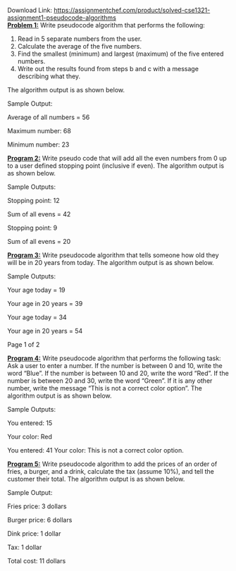 Download Link: https://assignmentchef.com/product/solved-cse1321-assignment1-pseudocode-algorithms
<br>
<strong><u>Problem 1:</u></strong> Write pseudocode algorithm that performs the following:

<ol>

 <li>Read in 5 separate numbers from the user.</li>

 <li>Calculate the average of the five numbers.</li>

 <li>Find the smallest (minimum) and largest (maximum) of the five entered numbers.</li>

 <li>Write out the results found from steps b and c with a message describing what they.</li>

</ol>

The algorithm output is as shown below.

Sample Output:




Average of all numbers = 56

Maximum number: 68

Minimum number: 23







<strong><u>Program 2:</u></strong> Write pseudo code that will add all the even numbers from 0 up to a user defined stopping point (inclusive if even). The algorithm output is as shown below.




Sample Outputs:




Stopping point: 12

Sum of all evens = 42




Stopping point: 9

Sum of all evens = 20




<strong> </strong>

<strong><u>Program 3:</u></strong> Write pseudocode algorithm that tells someone how old they will be in 20 years from today. The algorithm output is as shown below.




Sample Outputs:




Your age today = 19

Your age in 20 years = 39




Your age today = 34

Your age in 20 years = 54




Page 1 of 2

<strong><u>Program 4:</u></strong> Write pseudocode algorithm that performs the following task: Ask a user to enter a number. If the number is between 0 and 10, write the word “Blue”. If the number is between 10 and 20, write the word “Red”. If the number is between 20 and 30, write the word “Green”. If it is any other number, write the message “This is not a correct color option”. The algorithm output is as shown below.




Sample Outputs:




You entered:  15

Your color:   Red




You entered:  41 Your color:   This is not a correct color option.







<strong><u>Program 5:</u></strong> Write pseudocode algorithm to add the prices of an order of fries, a burger, and a drink, calculate the tax (assume 10%), and tell the customer their total. The algorithm output is as shown below.




Sample Output:




Fries price:   3 dollars

Burger price:  6 dollars

Dink price:    1 dollar

Tax:           1 dollar

Total cost:    11 dollars